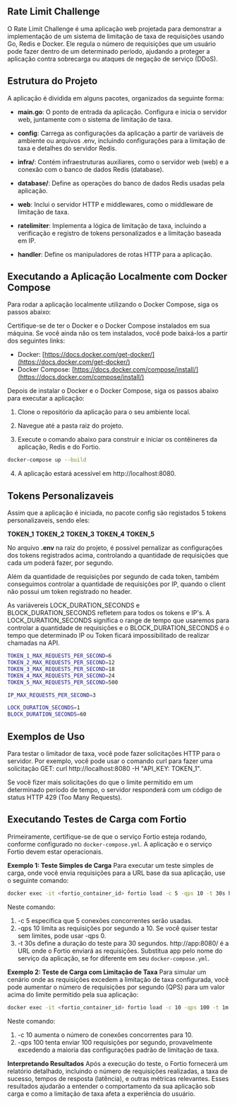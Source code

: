 ## Rate Limit Challenge

O Rate Limit Challenge é uma aplicação web projetada para demonstrar a implementação de um sistema de limitação de taxa de requisições usando Go, Redis e Docker. Ele regula o número de requisições que um usuário pode fazer dentro de um determinado período, ajudando a proteger a aplicação contra sobrecarga ou ataques de negação de serviço (DDoS).

## Estrutura do Projeto

A aplicação é dividida em alguns pacotes, organizados da seguinte forma:

- **main.go**: O ponto de entrada da aplicação. Configura e inicia o servidor web, juntamente com o sistema de limitação de taxa.

- **config**: Carrega as configurações da aplicação a partir de variáveis de ambiente ou arquivos .env, incluindo configurações para a 
limitação de taxa e detalhes do servidor Redis.

- **infra/**: Contém infraestruturas auxiliares, como o servidor web (web) e a conexão com o banco de dados Redis (database).

- **database/**: Define as operações do banco de dados Redis usadas pela aplicação.

- **web**: Inclui o servidor HTTP e middlewares, como o middleware de limitação de taxa.

- **ratelimiter**: Implementa a lógica de limitação de taxa, incluindo a verificação e registro de tokens personalizados e a limitação baseada em IP.

- **handler**: Define os manipuladores de rotas HTTP para a aplicação.

## Executando a Aplicação Localmente com Docker Compose

Para rodar a aplicação localmente utilizando o Docker Compose, siga os passos abaixo:

Certifique-se de ter o Docker e o Docker Compose instalados em sua máquina. Se você ainda não os tem instalados, você pode baixá-los a partir dos seguintes links:

- Docker: [https://docs.docker.com/get-docker/](https://docs.docker.com/get-docker/)
- Docker Compose: [https://docs.docker.com/compose/install/](https://docs.docker.com/compose/install/)

Depois de instalar o Docker e o Docker Compose, siga os passos abaixo para executar a aplicação:

1. Clone o repositório da aplicação para o seu ambiente local.

2. Navegue até a pasta raiz do projeto.

3. Execute o comando abaixo para construir e iniciar os contêineres da aplicação, Redis e do Fortio.

```bash
docker-compose up --build
```
4. A aplicação estará acessível em http://localhost:8080.

## Tokens Personalizaveis

Assim que a aplicação é iniciada, no pacote config são registados 5 tokens personalizaveis, sendo eles:

**TOKEN_1**
**TOKEN_2**
**TOKEN_3**
**TOKEN_4**
**TOKEN_5**

No arquivo **.env** na raiz do projeto, é possivel pernalizar as configurações dos tokens registrados acima, controlando a quantidade de requisições que cada um poderá fazer, por segundo.

Além da quantidade de requisições por segundo de cada token, também conseguimos controlar a quantidade de requisições por IP, quando o client não possui um token registrado no header.

As variávereis LOCK_DURATION_SECONDS e BLOCK_DURATION_SECONDS refletem para todos os tokens e IP's. A LOCK_DURATION_SECONDS significa o range de tempo que usaremos para controlar a quantidade de requisições e o BLOCK_DURATION_SECONDS é o tempo que determinado IP ou Token ficará impossibilitado de realizar chamadas na API.

```bash
TOKEN_1_MAX_REQUESTS_PER_SECOND=6
TOKEN_2_MAX_REQUESTS_PER_SECOND=12
TOKEN_3_MAX_REQUESTS_PER_SECOND=18
TOKEN_4_MAX_REQUESTS_PER_SECOND=24
TOKEN_5_MAX_REQUESTS_PER_SECOND=500

IP_MAX_REQUESTS_PER_SECOND=3

LOCK_DURATION_SECONDS=1
BLOCK_DURATION_SECONDS=60
```

## Exemplos de Uso
Para testar o limitador de taxa, você pode fazer solicitações HTTP para o servidor. Por exemplo, você pode usar o comando curl para fazer uma solicitação GET: curl http://localhost:8080 -H "API_KEY: TOKEN_1".

Se você fizer mais solicitações do que o limite permitido em um determinado período de tempo, o servidor responderá com um código de status HTTP 429 (Too Many Requests).

## Executando Testes de Carga com Fortio
Primeiramente, certifique-se de que o serviço Fortio esteja rodando, conforme configurado no `docker-compose.yml`. A aplicação e o serviço Fortio devem estar operacionais.

**Exemplo 1: Teste Simples de Carga**
Para executar um teste simples de carga, onde você envia requisições para a URL base da sua aplicação, use o seguinte comando:

```bash
docker exec -it <fortio_container_id> fortio load -c 5 -qps 10 -t 30s http://app:8080/
```

Neste comando:

1. -c 5 especifica que 5 conexões concorrentes serão usadas.
2. -qps 10 limita as requisições por segundo a 10. Se você quiser testar sem limites, pode usar -qps 0.
3. -t 30s define a duração do teste para 30 segundos.
http://app:8080/ é a URL onde o Fortio enviará as requisições. Substitua app pelo nome do serviço da aplicação, se for diferente em seu `docker-compose.yml`.

**Exemplo 2: Teste de Carga com Limitação de Taxa**
Para simular um cenário onde as requisições excedem a limitação de taxa configurada, você pode aumentar o número de requisições por segundo (QPS) para um valor acima do limite permitido pela sua aplicação:

```bash
docker exec -it <fortio_container_id> fortio load -c 10 -qps 100 -t 1m http://app:8080/
```
Neste comando:

1. -c 10 aumenta o número de conexões concorrentes para 10.
2. -qps 100 tenta enviar 100 requisições por segundo, provavelmente excedendo a maioria das configurações padrão de limitação de taxa.

**Interpretando Resultados**
Após a execução do teste, o Fortio fornecerá um relatório detalhado, incluindo o número de requisições realizadas, a taxa de sucesso, tempos de resposta (latência), e outras métricas relevantes. Esses resultados ajudarão a entender o comportamento da sua aplicação sob carga e como a limitação de taxa afeta a experiência do usuário.

